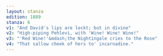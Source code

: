 ```yaml
---
layout: stanza
edition: 1889
stanza: 6
v1: "And David's lips are lockt; but in divine"
v2: "High-piping Pehlevi, with 'Wine! Wine! Wine!"
v3: "'Red Wine!'&mdash;the Nightingale cries to the Rose"
v4: "That sallow cheek of hers to' incarnadine."
---
```

